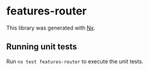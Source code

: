 # features-router

This library was generated with [Nx](https://nx.dev).

## Running unit tests

Run `nx test features-router` to execute the unit tests.
